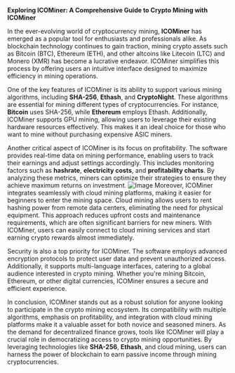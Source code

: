 **Exploring ICOMiner: A Comprehensive Guide to Crypto Mining with ICOMiner**

In the ever-evolving world of cryptocurrency mining, **ICOMiner** has emerged as a popular tool for enthusiasts and professionals alike. As blockchain technology continues to gain traction, mining crypto assets such as Bitcoin (BTC), Ethereum (ETH), and other altcoins like Litecoin (LTC) and Monero (XMR) has become a lucrative endeavor. ICOMiner simplifies this process by offering users an intuitive interface designed to maximize efficiency in mining operations.

One of the key features of ICOMiner is its ability to support various mining algorithms, including **SHA-256**, **Ethash**, and **CryptoNight**. These algorithms are essential for mining different types of cryptocurrencies. For instance, **Bitcoin** uses SHA-256, while **Ethereum** employs Ethash. Additionally, ICOMiner supports GPU mining, allowing users to leverage their existing hardware resources effectively. This makes it an ideal choice for those who want to mine without purchasing expensive ASIC miners.

Another critical aspect of ICOMiner is its focus on profitability. The software provides real-time data on mining performance, enabling users to track their earnings and adjust settings accordingly. This includes monitoring factors such as **hashrate**, **electricity costs**, and **profitability charts**. By analyzing these metrics, miners can optimize their strategies to ensure they achieve maximum returns on investment.
 ![Image](https://github.com/user-attachments/assets/b6e7b7a2-655e-4d44-8baa-20c566a3cb65)
Moreover, ICOMiner integrates seamlessly with cloud mining platforms, making it easier for beginners to enter the mining space. Cloud mining allows users to rent hashing power from remote data centers, eliminating the need for physical equipment. This approach reduces upfront costs and maintenance requirements, which are often significant barriers for new miners. With ICOMiner, users can easily connect to cloud mining services and start earning crypto rewards almost immediately.

Security is also a top priority for ICOMiner. The software employs advanced encryption protocols to protect user data and prevent unauthorized access. Additionally, it supports multi-language interfaces, catering to a global audience interested in crypto mining. Whether you're mining Bitcoin, Ethereum, or other digital currencies, ICOMiner ensures a secure and efficient experience.

In conclusion, ICOMiner stands out as a robust solution for anyone looking to participate in the crypto mining ecosystem. Its compatibility with multiple algorithms, emphasis on profitability, and integration with cloud mining platforms make it a valuable asset for both novice and seasoned miners. As the demand for decentralized finance grows, tools like ICOMiner will play a crucial role in democratizing access to crypto mining opportunities. By leveraging technologies like **SHA-256**, **Ethash**, and cloud mining, users can harness the power of blockchain to earn passive income through mining cryptocurrencies.